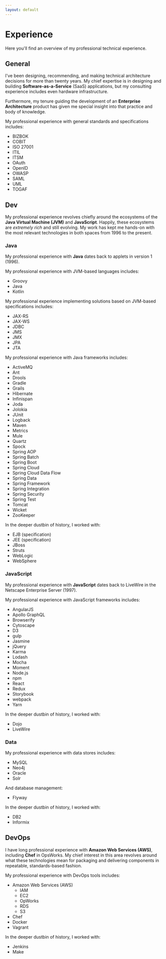 ```yaml
---
layout: default
---
```


# Experience

Here you'll find an overview of my professional technical experience.

## General

I've been designing, recommending, and making technical architecture decisions for more than twenty years. My chief expertise is in designing and building **Software-as-a-Service** (SaaS) applications, but my consulting experience includes even hardware infrastructure.

Furthermore, my tenure guiding the development of an **Enterprise Architecture** product has given me special insight into that practice and body of knowledge.

My professional experience with general standards and specifications includes:

- BIZBOK
- COBIT
- ISO 27001
- ITIL
- ITSM
- OAuth
- OpenID
- OWASP
- SAML
- UML
- TOGAF

## Dev

My professional experience revolves chiefly around the ecosystems of the **Java Virtual Machine (JVM)** and **JavaScript**. Happily, these ecosystems are _extremely rich_ and still evolving. My work has kept me hands-on with the most relevant technologies in both spaces from 1996 to the present.

### Java

My professional experience with **Java** dates back to applets in version 1 (1996).

My professional experience with JVM-based languages includes:

- Groovy
- Java
- Kotlin

My professional experience implementing solutions based on JVM-based specifications includes:

- JAX-RS
- JAX-WS
- JDBC
- JMS
- JMX
- JPA  
- JTA

My professional experience with Java frameworks includes:

- ActiveMQ
- Ant
- Drools
- Gradle
- Grails  
- Hibernate
- Infinispan
- Joda
- Jolokia
- JUnit  
- Logback  
- Maven
- Metrics  
- Mule
- Quartz 
- Spock
- Spring AOP
- Spring Batch
- Spring Boot
- Spring Cloud
- Spring Cloud Data Flow
- Spring Data  
- Spring Framework
- Spring Integration
- Spring Security
- Spring Test  
- Tomcat
- Wicket
- ZooKeeper

In the deeper dustbin of history, I worked with:

- EJB (specification)
- JEE (specification)
- JBoss
- Struts
- WebLogic
- WebSphere

### JavaScript

My professional experience with **JavaScript** dates back to LiveWire in the Netscape Enterprise Server (1997).

My professional experience with JavaScript frameworks includes:

- AngularJS
- Apollo GraphQL
- Browserify
- Cytoscape
- D3
- gulp
- Jasmine
- jQuery
- Karma
- Lodash
- Mocha
- Moment  
- Node.js
- npm
- React
- Redux
- Storybook
- webpack
- Yarn

In the deeper dustbin of history, I worked with:

- Dojo
- LiveWire

### Data

My professional experience with data stores includes:

- MySQL
- Neo4j
- Oracle  
- Solr

And database management:

- Flyway

In the deeper dustbin of history, I worked with:

- DB2
- Informix

## DevOps

I have long professional experience with **Amazon Web Services (AWS)**, including **Chef** in OpsWorks. My chief interest in this area revolves around what these technologies mean for packaging and delivering components in repeatable, standards-based fashion.

My professional experience with DevOps tools includes:

- Amazon Web Services (AWS)
    - IAM
    - EC2
    - OpWorks
    - RDS
    - S3
- Chef
- Docker
- Vagrant

In the deeper dustbin of history, I worked with:

- Jenkins
- Make

